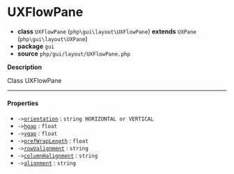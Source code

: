 # UXFlowPane

- **class** `UXFlowPane` (`php\gui\layout\UXFlowPane`) **extends** `UXPane` (`php\gui\layout\UXPane`)
- **package** `gui`
- **source** `php/gui/layout/UXFlowPane.php`

**Description**

Class UXFlowPane

---

#### Properties

- `->`[`orientation`](#prop-orientation) : `string HORIZONTAL or VERTICAL`
- `->`[`hgap`](#prop-hgap) : `float`
- `->`[`vgap`](#prop-vgap) : `float`
- `->`[`prefWrapLength`](#prop-prefwraplength) : `float`
- `->`[`rowValignment`](#prop-rowvalignment) : `string`
- `->`[`columnHalignment`](#prop-columnhalignment) : `string`
- `->`[`alignment`](#prop-alignment) : `string`